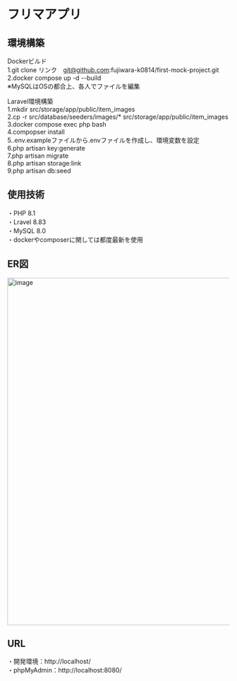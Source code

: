 # フリマアプリ
## 環境構築
Dockerビルド  
 1.git clone リンク　git@github.com:fujiwara-k0814/first-mock-project.git  
 2.docker compose up -d --build  
※MySQLはOSの都合上、各人でファイルを編集  
  
  
Laravel環境構築  
 1.mkdir src/storage/app/public/item_images  
 2.cp -r src/database/seeders/images/* src/storage/app/public/item_images  
 3.docker compose exec php bash  
 4.compopser install  
 5..env.exampleファイルから.envファイルを作成し、環境変数を設定  
 6.php artisan key:generate  
 7.php artisan migrate  
 8.php artisan storage:link  
 9.php artisan db:seed  
  
   
## 使用技術
・PHP 8.1  
・Lravel 8.83  
・MySQL 8.0  
・dockerやcomposerに関しては都度最新を使用  

  
## ER図  
<img width="639" height="786" alt="image" src="https://github.com/user-attachments/assets/770ddf43-898e-470a-962b-1949032bc3e0" />
  
  
## URL
・開発環境：http://localhost/  
・phpMyAdmin：http://localhost:8080/
